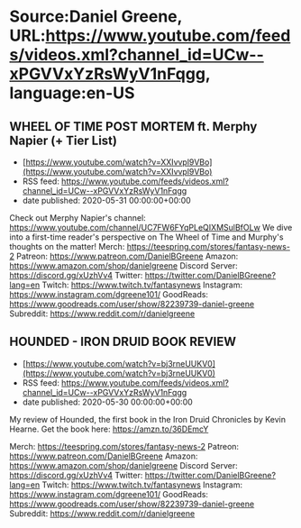 # Source:Daniel Greene, URL:https://www.youtube.com/feeds/videos.xml?channel_id=UCw--xPGVVxYzRsWyV1nFqgg, language:en-US

## WHEEL OF TIME POST MORTEM ft. Merphy Napier (+ Tier List)
 - [https://www.youtube.com/watch?v=XXIvvpl9VBo](https://www.youtube.com/watch?v=XXIvvpl9VBo)
 - RSS feed: https://www.youtube.com/feeds/videos.xml?channel_id=UCw--xPGVVxYzRsWyV1nFqgg
 - date published: 2020-05-31 00:00:00+00:00

Check out Merphy Napier's channel: https://www.youtube.com/channel/UC7FW6FYqPLeQIXMSulBfOLw
We dive into a first-time reader's perspective on The Wheel of Time and Murphy's thoughts on the matter! 
Merch: https://teespring.com/stores/fantasy-news-2
Patreon: https://www.patreon.com/DanielBGreene
Amazon: https://www.amazon.com/shop/danielgreene
Discord Server: https://discord.gg/xUzhVv4
Twitter: https://twitter.com/DanielBGreene?lang=en
Twitch: https://www.twitch.tv/fantasynews
Instagram: https://www.instagram.com/dgreene101/
GoodReads: https://www.goodreads.com/user/show/82239739-daniel-greene
Subreddit: https://www.reddit.com/r/danielgreene

## HOUNDED - IRON DRUID BOOK REVIEW
 - [https://www.youtube.com/watch?v=bj3rneUUKV0](https://www.youtube.com/watch?v=bj3rneUUKV0)
 - RSS feed: https://www.youtube.com/feeds/videos.xml?channel_id=UCw--xPGVVxYzRsWyV1nFqgg
 - date published: 2020-05-30 00:00:00+00:00

My review of Hounded, the first book in the Iron Druid Chronicles by Kevin Hearne. 
Get the book here: https://amzn.to/36DEmcY

Merch: https://teespring.com/stores/fantasy-news-2
Patreon: https://www.patreon.com/DanielBGreene
Amazon: https://www.amazon.com/shop/danielgreene
Discord Server: https://discord.gg/xUzhVv4
Twitter: https://twitter.com/DanielBGreene?lang=en
Twitch: https://www.twitch.tv/fantasynews
Instagram: https://www.instagram.com/dgreene101/
GoodReads: https://www.goodreads.com/user/show/82239739-daniel-greene
Subreddit: https://www.reddit.com/r/danielgreene


